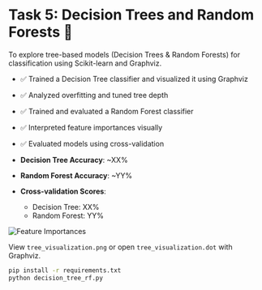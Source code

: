# Task 5: Decision Trees and Random Forests 🌲


To explore tree-based models (Decision Trees & Random Forests) for classification using Scikit-learn and Graphviz.


- ✅ Trained a Decision Tree classifier and visualized it using Graphviz
- ✅ Analyzed overfitting and tuned tree depth
- ✅ Trained and evaluated a Random Forest classifier
- ✅ Interpreted feature importances visually
- ✅ Evaluated models using cross-validation


- **Decision Tree Accuracy**: ~XX%
- **Random Forest Accuracy**: ~YY%
- **Cross-validation Scores**:
  - Decision Tree: XX%
  - Random Forest: YY%

![Feature Importances](feature_importances.png)

View `tree_visualization.png` or open `tree_visualization.dot` with Graphviz.

```bash
pip install -r requirements.txt
python decision_tree_rf.py
